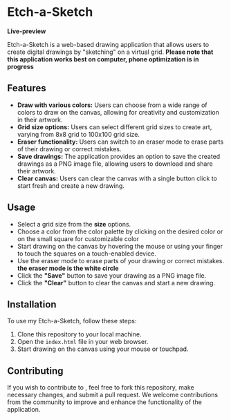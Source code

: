 # Etch-a-Sketch

**Live-preview**

Etch-a-Sketch is a web-based drawing application that allows users to create digital drawings by "sketching" on a virtual grid.
**Please note that this application works best on computer, phone optimization is in progress**

## Features

- **Draw with various colors:** Users can choose from a wide range of colors to draw on the canvas, allowing for creativity and customization in their artwork.
- **Grid size options:** Users can select different grid sizes to create art, varying from 8x8 grid to 100x100 grid size. 
- **Eraser functionality:** Users can switch to an eraser mode to erase parts of their drawing or correct mistakes.
- **Save drawings:** The application provides an option to save the created drawings as a PNG image file, allowing users to download and share their artwork.
- **Clear canvas:** Users can clear the canvas with a single button click to start fresh and create a new drawing.


## Usage

- Select a grid size from the **size** options.
- Choose a color from the color palette by clicking on the desired color or on the small square for customizable color 
- Start drawing on the canvas by hovering the mouse or using your finger to touch the squares on a touch-enabled device.
- Use the eraser mode to erase parts of your drawing or correct mistakes. **the eraser mode is the white circle** 
- Click the **"Save"** button to save your drawing as a PNG image file.
- Click the **"Clear"** button to clear the canvas and start a new drawing.

## Installation

To use my Etch-a-Sketch, follow these steps:

1. Clone this repository to your local machine.
2. Open the `index.html` file in your web browser.
3. Start drawing on the canvas using your mouse or touchpad.

## Contributing

If you wish to contribute to , feel free to fork this repository, make necessary changes, and submit a pull request. We welcome contributions from the community to improve and enhance the functionality of the application.
